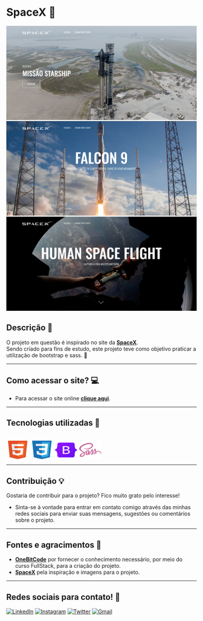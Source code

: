 # SpaceX :rocket:

![Home](home.png "Imagem da página inicial")
![Home](falcon9.png "Imagem da página Falcon9")
![Home](humanSpace.png "Imagem da página Human Space Flight")


## Descrição :page_with_curl:
O projeto em questão é inspirado no site da **[SpaceX](https://www.spacex.com/)**. <br> Sendo criado para fins de estudo, este projeto teve como objetivo praticar a utilização de bootstrap e sass. :rocket:


***

## Como acessar o site? :computer:
- Para acessar o site online **[clique aqui](https://gui-bus.github.io/SpaceX/)**.

***

## Tecnologias utilizadas :dart:
<div style="display: inline_block"><br>
  <img align="center" alt="HTML" height="50" width="60" src="https://raw.githubusercontent.com/devicons/devicon/1119b9f84c0290e0f0b38982099a2bd027a48bf1/icons/html5/html5-original.svg">
  <img align="center" alt="CSS" height="50" width="60" src="https://raw.githubusercontent.com/devicons/devicon/1119b9f84c0290e0f0b38982099a2bd027a48bf1/icons/css3/css3-original.svg">
  
  <img align="center" alt="Bootstrap" height="50" width="60" src="https://raw.githubusercontent.com/devicons/devicon/1119b9f84c0290e0f0b38982099a2bd027a48bf1/icons/bootstrap/bootstrap-original.svg">
  <img align="center" alt="Sass" height="50" width="60" src="https://raw.githubusercontent.com/devicons/devicon/1119b9f84c0290e0f0b38982099a2bd027a48bf1/icons/sass/sass-original.svg">

  
</div>

***

## Contribuição :bulb:
Gostaria de contribuir para o projeto? Fico muito grato pelo interesse!
- Sinta-se à vontade para entrar em contato comigo através das minhas redes sociais para enviar suas mensagens, sugestões ou comentários sobre o projeto.

***

## Fontes e agracimentos :handshake:
- **[OneBitCode](https://onebitcode.com/lp/)** por fornecer o conhecimento necessário, por meio do curso FullStack, para a criação do projeto.
- **[SpaceX](https://www.spacex.com/)** pela inspiração e imagens para o projeto.


***

## Redes sociais para contato! :speech_balloon:
[![LinkedIn](https://img.icons8.com/color/48/000000/linkedin.png)](https://www.linkedin.com/in/gui-bus/)
[![Instagram](https://img.icons8.com/fluency/48/000000/instagram-new.png)](https://www.instagram.com/guibus_dev/)
[![Twitter](https://img.icons8.com/color/48/000000/twitter--v1.png)](https://twitter.com/guibus_dev/)
[![Gmail](https://img.icons8.com/fluency/48/000000/gmail.png)](mailto:guibus.dev@gmail.com)

